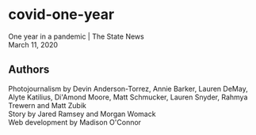 # covid-one-year
One year in a pandemic | The State News
<br>
March 11, 2020

## Authors
Photojournalism by Devin Anderson-Torrez, Annie Barker, Lauren DeMay, Alyte Katilius, Di'Amond Moore, Matt Schmucker, Lauren Snyder, Rahmya Trewern and Matt Zubik
<br>
Story by Jared Ramsey and Morgan Womack
<br>
Web development by Madison O'Connor
